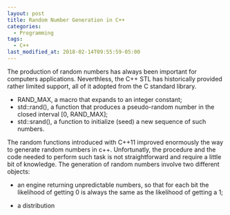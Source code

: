 ```yaml
---
layout: post
title: Random Number Generation in C++
categories:
  - Programming
tags:
  - C++
last_modified_at: 2018-02-14T09:55:59-05:00
---
```


The production of random numbers has always been important for computers applications. Neverthless, the C++ STL has historically provided rather limited support, all of it adopted from the C standard library.

* RAND_MAX, a macro that expands to an integer constant;
* std::rand(), a function that produces a pseudo-random number in the closed interval [0, RAND_MAX];
* std::srand(), a function to initialize (seed) a new sequence of such numbers.

The random functions introduced with C++11 improved enormously the way to generate random numbers in c++. Unfortunatly, the procedure and the code needed to perform such task is not straightforward and require a little bit of knowledge. The generation of random numbers involve two different objects: 

* an engine returning unpredictable numbers, so that for each bit the likelihood of getting 0 is always the same as the likelihood of getting a 1;

* a distribution 
